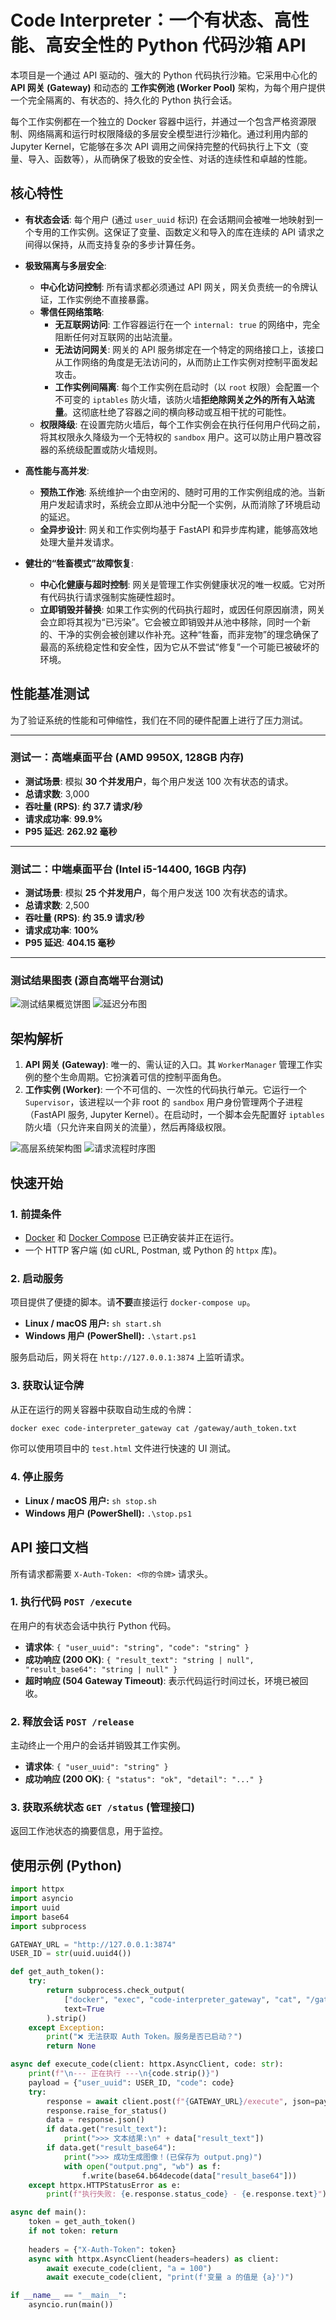 # Code Interpreter：一个有状态、高性能、高安全性的 Python 代码沙箱 API

本项目是一个通过 API 驱动的、强大的 Python 代码执行沙箱。它采用中心化的 **API 网关 (Gateway)** 和动态的 **工作实例池 (Worker Pool)** 架构，为每个用户提供一个完全隔离的、有状态的、持久化的 Python 执行会话。

每个工作实例都在一个独立的 Docker 容器中运行，并通过一个包含严格资源限制、网络隔离和运行时权限降级的多层安全模型进行沙箱化。通过利用内部的 Jupyter Kernel，它能够在多次 API 调用之间保持完整的代码执行上下文（变量、导入、函数等），从而确保了极致的安全性、对话的连续性和卓越的性能。

## 核心特性

-   **有状态会话**: 每个用户 (通过 `user_uuid` 标识) 在会话期间会被唯一地映射到一个专用的工作实例。这保证了变量、函数定义和导入的库在连续的 API 请求之间得以保持，从而支持复杂的多步计算任务。

-   **极致隔离与多层安全**:
    -   **中心化访问控制**: 所有请求都必须通过 API 网关，网关负责统一的令牌认证，工作实例绝不直接暴露。
    -   **零信任网络策略**:
        *   **无互联网访问**: 工作容器运行在一个 `internal: true` 的网络中，完全阻断任何对互联网的出站流量。
        *   **无法访问网关**: 网关的 API 服务绑定在一个特定的网络接口上，该接口从工作网络的角度是无法访问的，从而防止工作实例对控制平面发起攻击。
        *   **工作实例间隔离**: 每个工作实例在启动时（以 `root` 权限）会配置一个不可变的 `iptables` 防火墙，该防火墙**拒绝除网关之外的所有入站流量**。这彻底杜绝了容器之间的横向移动或互相干扰的可能性。
    -   **权限降级**: 在设置完防火墙后，每个工作实例会在执行任何用户代码之前，将其权限永久降级为一个无特权的 `sandbox` 用户。这可以防止用户篡改容器的系统级配置或防火墙规则。

-   **高性能与高并发**:
    -   **预热工作池**: 系统维护一个由空闲的、随时可用的工作实例组成的池。当新用户发起请求时，系统会立即从池中分配一个实例，从而消除了环境启动的延迟。
    -   **全异步设计**: 网关和工作实例均基于 FastAPI 和异步库构建，能够高效地处理大量并发请求。

-   **健壮的“牲畜模式”故障恢复**:
    -   **中心化健康与超时控制**: 网关是管理工作实例健康状况的唯一权威。它对所有代码执行请求强制实施硬性超时。
    -   **立即销毁并替换**: 如果工作实例的代码执行超时，或因任何原因崩溃，网关会立即将其视为“已污染”。它会被立即销毁并从池中移除，同时一个新的、干净的实例会被创建以作补充。这种“牲畜，而非宠物”的理念确保了最高的系统稳定性和安全性，因为它从不尝试“修复”一个可能已被破坏的环境。

## 性能基准测试

为了验证系统的性能和可伸缩性，我们在不同的硬件配置上进行了压力测试。

---

### **测试一：高端桌面平台 (AMD 9950X, 128GB 内存)**

-   **测试场景**: 模拟 **30 个并发用户**，每个用户发送 100 次有状态的请求。
-   **总请求数**: 3,000
-   **吞吐量 (RPS)**: **约 37.7 请求/秒**
-   **请求成功率**: **99.9%**
-   **P95 延迟**: **262.92 毫秒**

---

### **测试二：中端桌面平台 (Intel i5-14400, 16GB 内存)**

-   **测试场景**: 模拟 **25 个并发用户**，每个用户发送 100 次有状态的请求。
-   **总请求数**: 2,500
-   **吞吐量 (RPS)**: **约 35.9 请求/秒**
-   **请求成功率**: **100%**
-   **P95 延迟**: **404.15 毫秒**

---

### 测试结果图表 (源自高端平台测试)

![测试结果概览饼图](images/1_test_summary_pie_chart.png)
![延迟分布图](images/2_latency_distribution_chart.png)

## 架构解析

1.  **API 网关 (Gateway)**: 唯一的、需认证的入口。其 `WorkerManager` 管理工作实例的整个生命周期。它扮演着可信的控制平面角色。
2.  **工作实例 (Worker)**: 一个不可信的、一次性的代码执行单元。它运行一个 `Supervisor`，该进程以一个非 root 的 `sandbox` 用户身份管理两个子进程（FastAPI 服务, Jupyter Kernel）。在启动时，一个脚本会先配置好 `iptables` 防火墙（只允许来自网关的流量），然后再降级权限。

![高层系统架构图](images/high_level_architecture_zh.png)
![请求流程时序图](images/request_flow_sequence_zh.png)

## 快速开始

### 1. 前提条件

-   [Docker](https://www.docker.com/) 和 [Docker Compose](https://docs.docker.com/compose/) 已正确安装并正在运行。
-   一个 HTTP 客户端 (如 cURL, Postman, 或 Python 的 `httpx` 库)。

### 2. 启动服务

项目提供了便捷的脚本。请**不要**直接运行 `docker-compose up`。

-   **Linux / macOS 用户:** `sh start.sh`
-   **Windows 用户 (PowerShell):** `.\start.ps1`

服务启动后，网关将在 `http://127.0.0.1:3874` 上监听请求。

### 3. 获取认证令牌

从正在运行的网关容器中获取自动生成的令牌：
```bash
docker exec code-interpreter_gateway cat /gateway/auth_token.txt
```
你可以使用项目中的 `test.html` 文件进行快速的 UI 测试。

### 4. 停止服务

-   **Linux / macOS 用户:** `sh stop.sh`
-   **Windows 用户 (PowerShell):** `.\stop.ps1`

## API 接口文档

所有请求都需要 `X-Auth-Token: <你的令牌>` 请求头。

### 1. 执行代码 `POST /execute`
在用户的有状态会话中执行 Python 代码。
-   **请求体**: `{ "user_uuid": "string", "code": "string" }`
-   **成功响应 (200 OK)**: `{ "result_text": "string | null", "result_base64": "string | null" }`
-   **超时响应 (504 Gateway Timeout)**: 表示代码运行时间过长，环境已被回收。

### 2. 释放会话 `POST /release`
主动终止一个用户的会话并销毁其工作实例。
-   **请求体**: `{ "user_uuid": "string" }`
-   **成功响应 (200 OK)**: `{ "status": "ok", "detail": "..." }`

### 3. 获取系统状态 `GET /status` (管理接口)
返回工作池状态的摘要信息，用于监控。

## 使用示例 (Python)

```python
import httpx
import asyncio
import uuid
import base64
import subprocess

GATEWAY_URL = "http://127.0.0.1:3874"
USER_ID = str(uuid.uuid4())

def get_auth_token():
    try:
        return subprocess.check_output(
            ["docker", "exec", "code-interpreter_gateway", "cat", "/gateway/auth_token.txt"],
            text=True
        ).strip()
    except Exception:
        print("❌ 无法获取 Auth Token。服务是否已启动？")
        return None

async def execute_code(client: httpx.AsyncClient, code: str):
    print(f"\n--- 正在执行 ---\n{code.strip()}")
    payload = {"user_uuid": USER_ID, "code": code}
    try:
        response = await client.post(f"{GATEWAY_URL}/execute", json=payload, timeout=30.0)
        response.raise_for_status()
        data = response.json()
        if data.get("result_text"):
            print(">>> 文本结果:\n" + data["result_text"])
        if data.get("result_base64"):
            print(">>> 成功生成图像！(已保存为 output.png)")
            with open("output.png", "wb") as f:
                f.write(base64.b64decode(data["result_base64"]))
    except httpx.HTTPStatusError as e:
        print(f"执行失败: {e.response.status_code} - {e.response.text}")

async def main():
    token = get_auth_token()
    if not token: return
    
    headers = {"X-Auth-Token": token}
    async with httpx.AsyncClient(headers=headers) as client:
        await execute_code(client, "a = 100")
        await execute_code(client, "print(f'变量 a 的值是 {a}')")

if __name__ == "__main__":
    asyncio.run(main())
```
